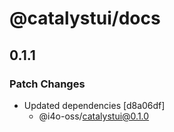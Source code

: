 # @catalystui/docs

## 0.1.1

### Patch Changes

-   Updated dependencies [d8a06df]
    -   @i4o-oss/catalystui@0.1.0
